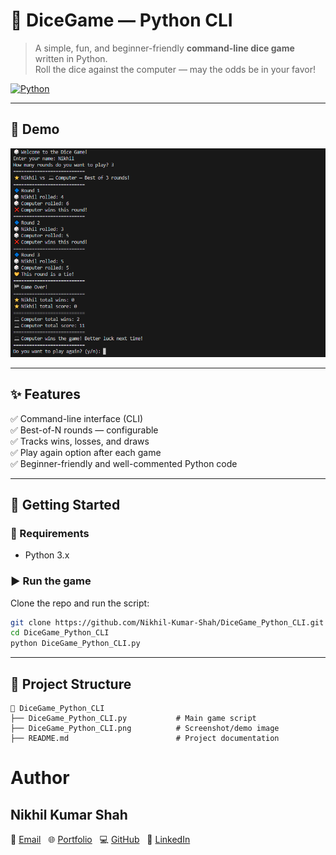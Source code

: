 # 🎲 DiceGame — Python CLI

> A simple, fun, and beginner-friendly **command-line dice game** written in Python.  
> Roll the dice against the computer — may the odds be in your favor!

[![Python](https://img.shields.io/badge/Python-3.x-blue?logo=python)](https://www.python.org/)  

---

## 📸 Demo

![DiceGame](DiceGame_Python_CLI.png)

---

## ✨ Features

✅ Command-line interface (CLI)  
✅ Best-of-N rounds — configurable  
✅ Tracks wins, losses, and draws  
✅ Play again option after each game  
✅ Beginner-friendly and well-commented Python code

---

## 🚀 Getting Started

### 🧰 Requirements

- Python 3.x

### ▶️ Run the game

Clone the repo and run the script:

```bash
git clone https://github.com/Nikhil-Kumar-Shah/DiceGame_Python_CLI.git
cd DiceGame_Python_CLI
python DiceGame_Python_CLI.py
```

---

## 📂 Project Structure
```
📂 DiceGame_Python_CLI
├── DiceGame_Python_CLI.py           # Main game script
├── DiceGame_Python_CLI.png          # Screenshot/demo image
├── README.md                        # Project documentation
```

# Author

## **Nikhil Kumar Shah**  
📧 [Email](mailto:nikhil102007@gmail.com) &nbsp; 🌐 [Portfolio](https://nikhil-kumar-shah.github.io/portfolio/) &nbsp; 💻 [GitHub](https://github.com/Nikhil102007) &nbsp; 🔗 [LinkedIn](https://linkedin.com/in/nikhilkumarshah)

